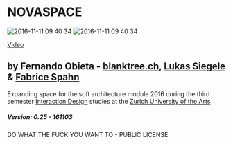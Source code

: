 # NOVASPACE

![2016-11-11 09 40 34](https://be.fernando-obieta.com/wp-content/uploads/2019/07/ns1.jpg)
![2016-11-11 09 40 34](https://be.fernando-obieta.com/wp-content/uploads/2019/07/ns2.jpg)

[Video](https://vimeo.com/192337408)


## by Fernando Obieta - [blanktree.ch](https://blanktree.ch), [Lukas Siegele](http://lukassiegele.com/) & [Fabrice Spahn](http://fbrc.ch/)
Expanding space for the soft architecture module 2016 during the third semester [Interaction Design](http://iad.zhdk.ch/) studies at the [Zurich University of the Arts](https://www.zhdk.ch/)

##### Version: 0.25 - 161103

DO WHAT THE FUCK YOU WANT TO - PUBLIC LICENSE
